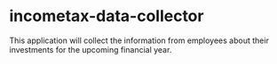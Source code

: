 # incometax-data-collector
This application will collect the information from employees about their investments for the upcoming financial year. 
